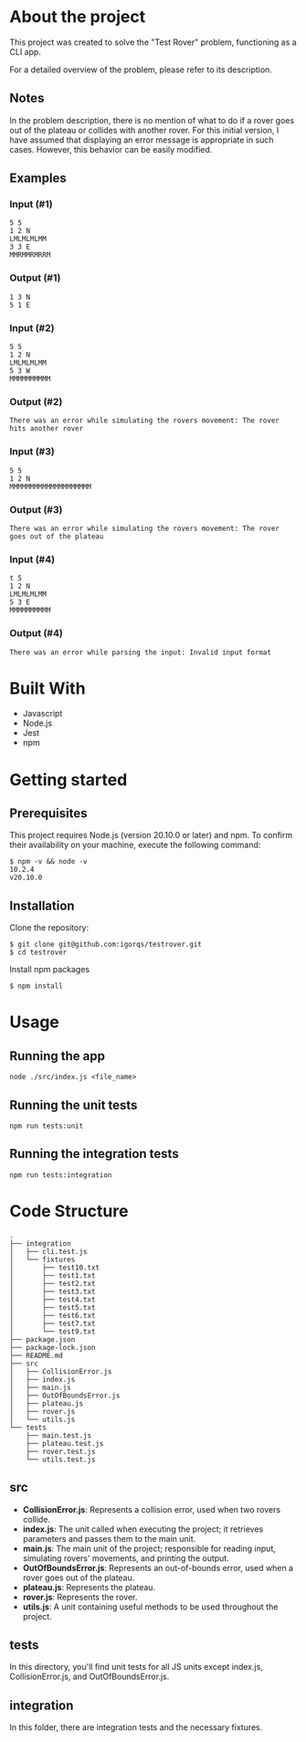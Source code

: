 # About the project

This project was created to solve the "Test Rover" problem, functioning as a CLI app.

For a detailed overview of the problem, please refer to its description.

## Notes

In the problem description, there is no mention of what to do if a rover goes out of the plateau or collides with another rover. For this initial version, I have assumed that displaying an error message is appropriate in such cases. However, this behavior can be easily modified.


## Examples

### Input (#1)
```
5 5
1 2 N
LMLMLMLMM
3 3 E
MMRMMRMRRM
```
### Output (#1)
```
1 3 N
5 1 E
```

### Input (#2)
```
5 5
1 2 N
LMLMLMLMM
5 3 W
MMMMMMMMMM
```
### Output (#2)
```
There was an error while simulating the rovers movement: The rover hits another rover
```
### Input (#3)
```
5 5
1 2 N
MMMMMMMMMMMMMMMMMMMM
```
### Output (#3)
```
There was an error while simulating the rovers movement: The rover goes out of the plateau
```
### Input (#4)
```
t 5
1 2 N
LMLMLMLMM
5 3 E
MMMMMMMMMM
```
### Output (#4)
```
There was an error while parsing the input: Invalid input format
```


# Built With

- Javascript
- Node.js
- Jest
- npm

# Getting started

## Prerequisites
This project requires Node.js (version 20.10.0 or later) and npm. To confirm their availability on your machine, execute the following command:
```
$ npm -v && node -v
10.2.4
v20.10.0
```

## Installation
Clone the repository: 
```
$ git clone git@github.com:igorqs/testrover.git
$ cd testrover
```
Install npm packages 
```
$ npm install
```

# Usage

## Running the app
```
node ./src/index.js <file_name>
```

## Running the unit tests
```
npm run tests:unit
```

## Running the integration tests
```
npm run tests:integration
```

# Code Structure

```
.
├── integration
│   ├── cli.test.js
│   └── fixtures
│       ├── test10.txt
│       ├── test1.txt
│       ├── test2.txt
│       ├── test3.txt
│       ├── test4.txt
│       ├── test5.txt
│       ├── test6.txt
│       ├── test7.txt
│       └── test9.txt
├── package.json
├── package-lock.json
├── README.md
├── src
│   ├── CollisionError.js
│   ├── index.js
│   ├── main.js
│   ├── OutOfBoundsError.js
│   ├── plateau.js
│   ├── rover.js
│   └── utils.js
└── tests
    ├── main.test.js
    ├── plateau.test.js
    ├── rover.test.js
    └── utils.test.js
```

## src

- **CollisionError.js**: Represents a collision error, used when two rovers collide.
- **index.js**: The unit called when executing the project; it retrieves parameters and passes them to the main unit.
- **main.js**: The main unit of the project; responsible for reading input, simulating rovers' movements, and printing the output.
- **OutOfBoundsError.js**: Represents an out-of-bounds error, used when a rover goes out of the plateau.
- **plateau.js**: Represents the plateau.
- **rover.js**: Represents the rover.
- **utils.js**: A unit containing useful methods to be used throughout the project.

## tests

In this directory, you'll find unit tests for all JS units except index.js, CollisionError.js, and OutOfBoundsError.js.

## integration

In this folder, there are integration tests and the necessary fixtures.
